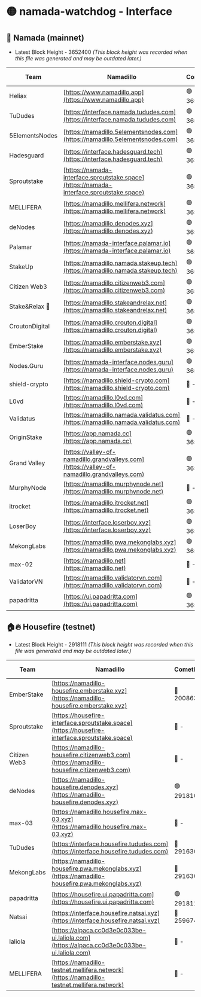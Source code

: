 # 🟡 namada-watchdog - Interface

## 🚀 Namada (mainnet)
- Latest Block Height - 3652400 *(This block height was recorded when this file was generated and may be outdated later.)*

| Team | Namadillo | CometBFT | Indexer | MASP Indexer |
|-|-|-|-|-|
| Heliax | [https://www.namadillo.app](https://www.namadillo.app) | 🟢 3652380 | 🟢 3652380 | 🟢 3652380 |
| TuDudes | [https://interface.namada.tududes.com](https://interface.namada.tududes.com) | 🟢 3652380 | 🟢 3652380 | 🟢 3652380 |
| 5ElementsNodes | [https://namadillo.5elementsnodes.com](https://namadillo.5elementsnodes.com) | 🟢 3652381 | 🟢 3652380 | 🟢 3652380 |
| Hadesguard | [https://interface.hadesguard.tech](https://interface.hadesguard.tech) | 🟢 3652381 | 🟢 3652381 | 🟢 3652381 |
| Sproutstake | [https://namada-interface.sproutstake.space](https://namada-interface.sproutstake.space) | 🟢 3652381 | 🟢 3652381 | 🟢 3652381 |
| MELLIFERA | [https://namadillo.mellifera.network](https://namadillo.mellifera.network) | 🟢 3652382 | 🟢 3652382 | 🟢 3652382 |
| deNodes | [https://namadillo.denodes.xyz](https://namadillo.denodes.xyz) | 🟢 3652383 | 🟢 3652383 | 🟢 3652383 |
| Palamar | [https://namada-interface.palamar.io](https://namada-interface.palamar.io) | 🟢 3652383 | 🟢 3652383 | 🟢 3652383 |
| StakeUp | [https://namadillo.namada.stakeup.tech](https://namadillo.namada.stakeup.tech) | 🟢 3652384 | 🟢 3652384 | 🟢 3652384 |
| Citizen Web3 | [https://namadillo.citizenweb3.com](https://namadillo.citizenweb3.com) | 🟢 3652384 | 🟢 3652384 | 🟢 3652384 |
| Stake&Relax 🦥 | [https://namadillo.stakeandrelax.net](https://namadillo.stakeandrelax.net) | 🟢 3652385 | 🟢 3652385 | 🟢 3652385 |
| CroutonDigital | [https://namadillo.crouton.digital](https://namadillo.crouton.digital) | 🟢 3652385 | 🟢 3652385 | 🟢 3652386 |
| EmberStake | [https://namadillo.emberstake.xyz](https://namadillo.emberstake.xyz) | 🟢 3652386 | 🟢 3652386 | 🟢 3652386 |
| Nodes.Guru | [https://namada-interface.nodes.guru](https://namada-interface.nodes.guru) | 🟢 3652386 | 🟢 3652386 | 🟢 3652386 |
| shield-crypto | [https://namadillo.shield-crypto.com](https://namadillo.shield-crypto.com) | 🔴 - | 🔴 - | 🔴 - |
| L0vd | [https://namadillo.l0vd.com](https://namadillo.l0vd.com) | 🔴 - | 🔴 - | 🔴 - |
| Validatus | [https://namadillo.namada.validatus.com](https://namadillo.namada.validatus.com) | 🔴 - | 🔴 - | 🔴 - |
| OriginStake | [https://app.namada.cc](https://app.namada.cc) | 🟢 3652392 | 🟢 3652392 | 🟢 3652392 |
| Grand Valley | [https://valley-of-namadillo.grandvalleys.com](https://valley-of-namadillo.grandvalleys.com) | 🟢 3652393 | 🟢 3652393 | 🟢 3652393 |
| MurphyNode | [https://namadillo.murphynode.net](https://namadillo.murphynode.net) | 🔴 - | 🔴 - | 🔴 - |
| itrocket | [https://namadillo.itrocket.net](https://namadillo.itrocket.net) | 🟢 3652396 | 🟢 3652395 | 🟢 3652395 |
| LoserBoy | [https://interface.loserboy.xyz](https://interface.loserboy.xyz) | 🟢 3652396 | 🟢 3652396 | 🟢 3652396 |
| MekongLabs | [https://namadillo.pwa.mekonglabs.xyz](https://namadillo.pwa.mekonglabs.xyz) | 🟢 3652396 | 🟢 3652396 | 🟢 3652396 |
| max-02 | [https://namadillo.net](https://namadillo.net) | 🔴 - | 🔴 - | 🔴 - |
| ValidatorVN | [https://namadillo.validatorvn.com](https://namadillo.validatorvn.com) | 🔴 - | 🔴 - | 🔴 - |
| papadritta | [https://ui.papadritta.com](https://ui.papadritta.com) | 🟢 3652400 | 🟢 3652400 | 🟢 3652401 |

## 🏠🔥 Housefire (testnet)
- Latest Block Height - 2918111 *(This block height was recorded when this file was generated and may be outdated later.)*

| Team | Namadillo | CometBFT | Indexer | MASP Indexer |
|-|-|-|-|-|
| EmberStake | [https://namadillo-housefire.emberstake.xyz](https://namadillo-housefire.emberstake.xyz) | 🔴 2008636 | 🔴 - | 🔴 - |
| Sproutstake | [https://housefire-interface.sproutstake.space](https://housefire-interface.sproutstake.space) | 🔴 - | 🔴 - | 🔴 - |
| Citizen Web3 | [https://namadillo-housefire.citizenweb3.com](https://namadillo-housefire.citizenweb3.com) | 🔴 - | 🔴 - | 🔴 - |
| deNodes | [https://namadillo-housefire.denodes.xyz](https://namadillo-housefire.denodes.xyz) | 🟢 2918102 | 🟢 2918102 | 🟢 2918103 |
| max-03 | [https://namadillo.housefire.max-03.xyz](https://namadillo.housefire.max-03.xyz) | 🔴 - | 🔴 - | 🔴 - |
| TuDudes | [https://interface.housefire.tududes.com](https://interface.housefire.tududes.com) | 🔴 2916306 | 🔴 2916306 | 🔴 2916306 |
| MekongLabs | [https://namadillo-housefire.pwa.mekonglabs.xyz](https://namadillo-housefire.pwa.mekonglabs.xyz) | 🔴 2916306 | 🔴 2916306 | 🔴 2916306 |
| papadritta | [https://housefire.ui.papadritta.com](https://housefire.ui.papadritta.com) | 🟢 2918111 | 🟢 2918111 | 🟢 2918111 |
| Natsai | [https://interface.housefire.natsai.xyz](https://interface.housefire.natsai.xyz) | 🔴 2596741 | 🔴 2596741 | 🔴 2596741 |
| laliola | [https://alpaca.cc0d3e0c033be-ui.laliola.com](https://alpaca.cc0d3e0c033be-ui.laliola.com) | 🔴 - | 🔴 - | 🔴 - |
| MELLIFERA | [https://namadillo-testnet.mellifera.network](https://namadillo-testnet.mellifera.network) | 🔴 - | 🔴 2778001 | 🔴 2607259 |

